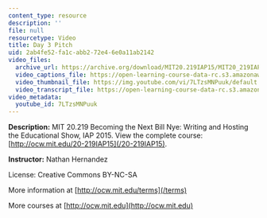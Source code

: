 ```yaml
---
content_type: resource
description: ''
file: null
resourcetype: Video
title: Day 3 Pitch
uid: 2ab4fe52-fa1c-abb2-72e4-6e0a11ab2142
video_files:
  archive_url: https://archive.org/download/MIT20.219IAP15/MIT20_219IAP15_NH_D03_Pitch_360p.mp4
  video_captions_file: https://open-learning-course-data-rc.s3.amazonaws.com/20-219-becoming-the-next-bill-nye-writing-and-hosting-the-educational-show-january-iap-2015/f37c527d227f53efb599462e5ae0b00d_7LTzsMNPuuk.vtt
  video_thumbnail_file: https://img.youtube.com/vi/7LTzsMNPuuk/default.jpg
  video_transcript_file: https://open-learning-course-data-rc.s3.amazonaws.com/20-219-becoming-the-next-bill-nye-writing-and-hosting-the-educational-show-january-iap-2015/2388e707b066b57fd00450cfb1cb74ea_7LTzsMNPuuk.pdf
video_metadata:
  youtube_id: 7LTzsMNPuuk
---
```


**Description:** MIT 20.219 Becoming the Next Bill Nye: Writing and Hosting the Educational Show, IAP 2015. View the complete course: [http://ocw.mit.edu/20-219IAP15](/20-219IAP15).

**Instructor:** Nathan Hernandez

License: Creative Commons BY-NC-SA

More information at [http://ocw.mit.edu/terms](/terms)

More courses at [http://ocw.mit.edu](http://ocw.mit.edu)
